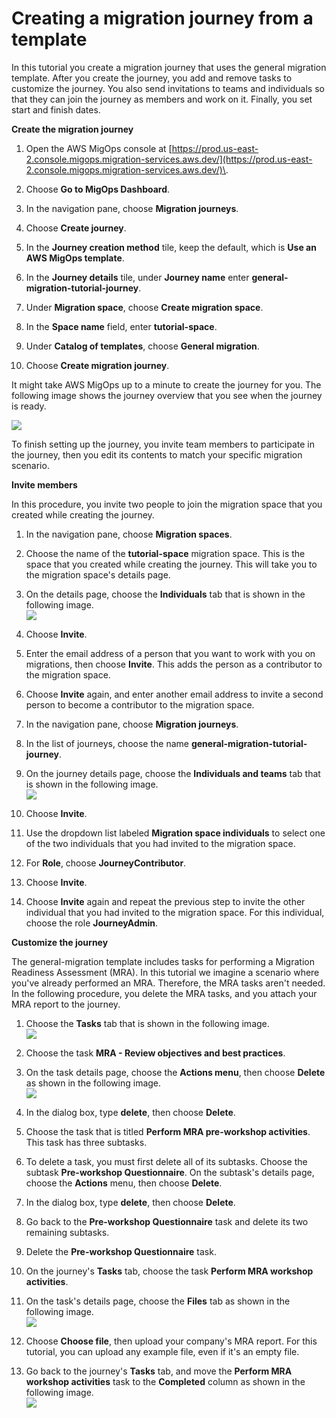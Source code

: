 # Creating a migration journey from a template<a name="template-migration-tutorial"></a>

In this tutorial you create a migration journey that uses the general migration template\. After you create the journey, you add and remove tasks to customize the journey\. You also send invitations to teams and individuals so that they can join the journey as members and work on it\. Finally, you set start and finish dates\.

**Create the migration journey**

1. Open the AWS MigOps console at [https://prod.us-east-2.console.migops.migration-services.aws.dev/](https://prod.us-east-2.console.migops.migration-services.aws.dev/)\.

1. Choose **Go to MigOps Dashboard**\.

1. In the navigation pane, choose **Migration journeys**\.

1. Choose **Create journey**\.

1. In the **Journey creation method** tile, keep the default, which is **Use an AWS MigOps template**\.

1. In the **Journey details** tile, under **Journey name** enter **general\-migration\-tutorial\-journey**\.

1. Under **Migration space**, choose **Create migration space**\.

1. In the **Space name** field, enter **tutorial\-space**\.

1. Under **Catalog of templates**, choose **General migration**\.

1. Choose **Create migration journey**\.

It might take AWS MigOps up to a minute to create the journey for you\. The following image shows the journey overview that you see when the journey is ready\.

![](images/successfully-created-journey.png)

To finish setting up the journey, you invite team members to participate in the journey, then you edit its contents to match your specific migration scenario\. 

**Invite members**

In this procedure, you invite two people to join the migration space that you created while creating the journey\. 

1. In the navigation pane, choose **Migration spaces**\.

1. Choose the name of the **tutorial\-space** migration space\. This is the space that you created while creating the journey\. This will take you to the migration space's details page\.

1. On the details page, choose the **Individuals** tab that is shown in the following image\.  
![](images/migration-space-individuals.png)

1. Choose **Invite**\.

1. Enter the email address of a person that you want to work with you on migrations, then choose **Invite**\. This adds the person as a contributor to the migration space\.

1. Choose **Invite** again, and enter another email address to invite a second person to become a contributor to the migration space\.

1. In the navigation pane, choose **Migration journeys**\.

1. In the list of journeys, choose the name **general\-migration\-tutorial\-journey**\.

1. On the journey details page, choose the **Individuals and teams** tab that is shown in the following image\.   
![](images/journey-individuals-and-teams.png)

1. Choose **Invite**\.

1. Use the dropdown list labeled **Migration space individuals** to select one of the two individuals that you had invited to the migration space\.

1. For **Role**, choose **JourneyContributor**\.

1. Choose **Invite**\.

1. Choose **Invite** again and repeat the previous step to invite the other individual that you had invited to the migration space\. For this individual, choose the role **JourneyAdmin**\.

**Customize the journey**

The general\-migration template includes tasks for performing a Migration Readiness Assessment \(MRA\)\. In this tutorial we imagine a scenario where you've already performed an MRA\. Therefore, the MRA tasks aren't needed\. In the following procedure, you delete the MRA tasks, and you attach your MRA report to the journey\.

1. Choose the **Tasks** tab that is shown in the following image\.   
![](images/tasks-tab.png)

1. Choose the task **MRA \- Review objectives and best practices**\.

1. On the task details page, choose the **Actions menu**, then choose **Delete** as shown in the following image\.  
![](images/delete-task.png)

1. In the dialog box, type **delete**, then choose **Delete**\.

1. Choose the task that is titled **Perform MRA pre\-workshop activities**\. This task has three subtasks\.

1. To delete a task, you must first delete all of its subtasks\. Choose the subtask **Pre\-workshop Questionnaire**\. On the subtask's details page, choose the **Actions** menu, then choose **Delete**\.

1. In the dialog box, type **delete**, then choose **Delete**\.

1. Go back to the **Pre\-workshop Questionnaire** task and delete its two remaining subtasks\.

1. Delete the **Pre\-workshop Questionnaire** task\.

1. On the journey's **Tasks** tab, choose the task **Perform MRA workshop activities**\.

1. On the task's details page, choose the **Files** tab as shown in the following image\.  
![](images/attach-files-to-task.png)

1. Choose **Choose file**, then upload your company's MRA report\. For this tutorial, you can upload any example file, even if it's an empty file\.

1. Go back to the journey's **Tasks** tab, and move the **Perform MRA workshop activities** task to the **Completed** column as shown in the following image\.  
![](images/completed-task.png)
